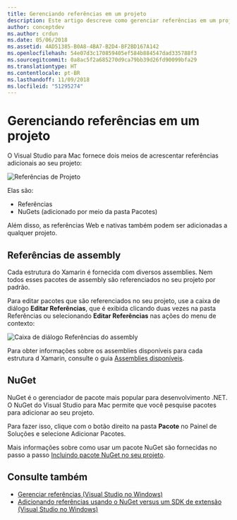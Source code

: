 ```yaml
---
title: Gerenciando referências em um projeto
description: Este artigo descreve como gerenciar referências em um projeto no Visual Studio para Mac
author: conceptdev
ms.author: crdun
ms.date: 05/06/2018
ms.assetid: 4AD51385-B0A8-4BA7-B2D4-BF2BD167A142
ms.openlocfilehash: 54e07d3c170859405ef584b884547dad335788f3
ms.sourcegitcommit: 0a8ac5f2a685270d9ca79bb39d26fd90099bfa29
ms.translationtype: HT
ms.contentlocale: pt-BR
ms.lasthandoff: 11/09/2018
ms.locfileid: "51295274"
---
```

# <a name="managing-references-in-a-project"></a>Gerenciando referências em um projeto

O Visual Studio para Mac fornece dois meios de acrescentar referências adicionais ao seu projeto:

![Referências de Projeto](media/projects-and-solutions-image10.png)

Elas são:

* Referências
* NuGets (adicionado por meio da pasta Pacotes)

Além disso, as referências Web e nativas também podem ser adicionadas a qualquer projeto.

## <a name="assembly-references"></a>Referências de assembly

Cada estrutura do Xamarin é fornecida com diversos assemblies. Nem todos esses pacotes de assembly são referenciados no seu projeto por padrão.

Para editar pacotes que são referenciados no seu projeto, use a caixa de diálogo **Editar Referências**, que é exibida clicando duas vezes na pasta Referências ou selecionando **Editar Referências** nas ações do menu de contexto:

![Caixa de diálogo Referências do assembly](media/projects-and-solutions-image11.png)

Para obter informações sobre os assemblies disponíveis para cada estrutura d Xamarin, consulte o guia [Assemblies disponíveis](https://developer.xamarin.com/guides/cross-platform/advanced/available-assemblies/).

## <a name="nuget"></a>NuGet

NuGet é o gerenciador de pacote mais popular para desenvolvimento .NET. O NuGet do Visual Studio para Mac permite que você pesquise pacotes para adicionar ao seu projeto.

Para fazer isso, clique com o botão direito na pasta **Pacote** no Painel de Soluções e selecione Adicionar Pacotes.

Mais informações sobre como usar um pacote NuGet são fornecidas no passo a passo [Incluindo pacote NuGet no seu projeto](nuget-walkthrough.md).

## <a name="see-also"></a>Consulte também

- [Gerenciar referências (Visual Studio no Windows)](/visualstudio/ide/managing-references-in-a-project)
- [Adicionando referências usando o NuGet versus um SDK de extensão (Visual Studio no Windows)](/visualstudio/ide/adding-references-using-nuget-versus-an-extension-sdk)